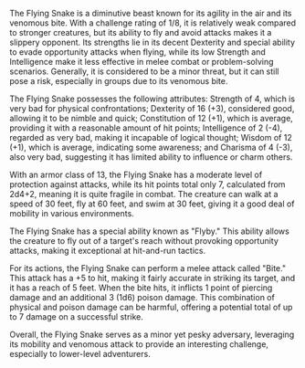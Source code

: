 The Flying Snake is a diminutive beast known for its agility in the air and its venomous bite. With a challenge rating of 1/8, it is relatively weak compared to stronger creatures, but its ability to fly and avoid attacks makes it a slippery opponent. Its strengths lie in its decent Dexterity and special ability to evade opportunity attacks when flying, while its low Strength and Intelligence make it less effective in melee combat or problem-solving scenarios. Generally, it is considered to be a minor threat, but it can still pose a risk, especially in groups due to its venomous bite.

The Flying Snake possesses the following attributes: Strength of 4, which is very bad for physical confrontations; Dexterity of 16 (+3), considered good, allowing it to be nimble and quick; Constitution of 12 (+1), which is average, providing it with a reasonable amount of hit points; Intelligence of 2 (-4), regarded as very bad, making it incapable of logical thought; Wisdom of 12 (+1), which is average, indicating some awareness; and Charisma of 4 (-3), also very bad, suggesting it has limited ability to influence or charm others. 

With an armor class of 13, the Flying Snake has a moderate level of protection against attacks, while its hit points total only 7, calculated from 2d4+2, meaning it is quite fragile in combat. The creature can walk at a speed of 30 feet, fly at 60 feet, and swim at 30 feet, giving it a good deal of mobility in various environments.

The Flying Snake has a special ability known as "Flyby." This ability allows the creature to fly out of a target's reach without provoking opportunity attacks, making it exceptional at hit-and-run tactics. 

For its actions, the Flying Snake can perform a melee attack called "Bite." This attack has a +5 to hit, making it fairly accurate in striking its target, and it has a reach of 5 feet. When the bite hits, it inflicts 1 point of piercing damage and an additional 3 (1d6) poison damage. This combination of physical and poison damage can be harmful, offering a potential total of up to 7 damage on a successful strike.

Overall, the Flying Snake serves as a minor yet pesky adversary, leveraging its mobility and venomous attack to provide an interesting challenge, especially to lower-level adventurers.